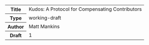 <table>
 <tr><th>Title</th><td>Kudos: A Protocol for Compensating Contributors</td></tr>
 <tr><th>Type</th><td>working-draft</td></tr> 
 <tr><th>Author</th><td>Matt Mankins <mankins@gmail.com>  </td></tr> 
 <tr><th>Draft</th><td>1</td></tr> 
</table>

